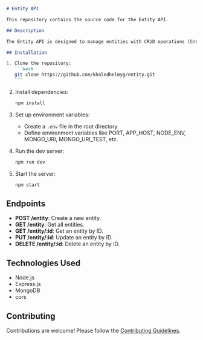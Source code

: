````markdown
# Entity API

This repository contains the source code for the Entity API.

## Description

The Entity API is designed to manage entities with CRUD operations (Create, Read, Update, Delete).

## Installation

1. Clone the repository:
   ```bash
   git clone https://github.com/khaledhelmyg/entity.git
   ```
````

2. Install dependencies:

   ```bash
   npm install
   ```

3. Set up environment variables:

   - Create a `.env` file in the root directory.
   - Define environment variables like PORT, APP_HOST, NODE_ENV, MONGO_URI, MONGO_URI_TEST, etc.

4. Run the dev server:
   ```bash
   npm run dev
   ```
5. Start the server:
   ```bash
   npm start
   ```

## Endpoints

- **POST /entity**: Create a new entity.
- **GET /entity**: Get all entities.
- **GET /entity/:id**: Get an entity by ID.
- **PUT /entity/:id**: Update an entity by ID.
- **DELETE /entity/:id**: Delete an entity by ID.

## Technologies Used

- Node.js
- Express.js
- MongoDB
- cors

## Contributing

Contributions are welcome! Please follow the [Contributing Guidelines](CONTRIBUTING.md).
